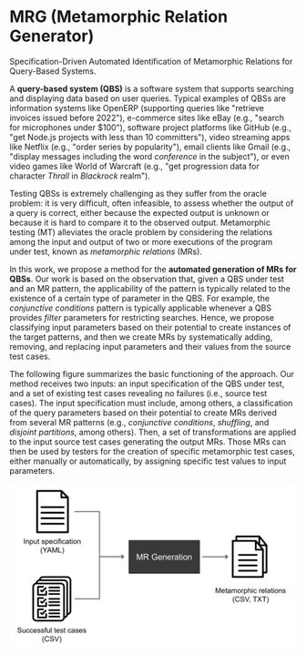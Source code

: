 # MRG (Metamorphic Relation Generator)
Specification-Driven Automated Identification of Metamorphic Relations for Query-Based Systems.

A **query-based system (QBS)** is a software system that supports searching and displaying data based on user queries. Typical examples of QBSs are information systems like OpenERP (supporting queries like "retrieve invoices issued before 2022"), e-commerce sites like eBay (e.g., "search for microphones under $100"), software project platforms like GitHub (e.g., "get Node.js projects with less than 10 committers"), video streaming apps like Netflix (e.g., "order series by popularity"), email clients like Gmail (e.g., "display messages including the word _conference_ in the subject"),  or even video games like World of Warcraft (e.g., "get progression data for character _Thrall_ in _Blackrock_ realm").

Testing QBSs is extremely challenging as they suffer from the oracle problem: it is very difficult, often infeasible, to assess whether the output of a query is correct, either because the expected output is unknown or because it is hard to compare it to the observed output. Metamorphic testing (MT) alleviates the oracle problem by considering the relations among the input and output of two or more executions of the program under test, known as _metamorphic relations_ (MRs).

In this work, we propose a method for the **automated generation of MRs for QBSs**. Our work is based on the observation that, given a QBS under test and an MR pattern, the applicability of the pattern is typically related to the existence of a certain type of parameter in the QBS. For example, the _conjunctive conditions_ pattern is typically applicable whenever a QBS provides _filter_ parameters for restricting searches. Hence, we propose classifying input parameters based on their potential to create instances of the target patterns, and then we create MRs by systematically adding, removing, and replacing input parameters and their values from the source test cases.

The following figure summarizes the basic functioning of the approach. Our method receives two inputs: an input specification of the QBS under test, and a set of existing test cases revealing no failures (i.e., source test cases). The input specification must include, among others, a classification of the query parameters based on their potential to create MRs derived from several MR patterns (e.g., _conjunctive conditions_, _shuffling_, and _disjoint partitions_, among others). Then, a set of transformations are applied to the input source test cases generating the output MRs. Those MRs can then be used by testers for the creation of specific metamorphic test cases, either manually or automatically, by assigning specific test values to input parameters.

<img src="approach.png" alt="Overview of the approach" width="600px"/>
